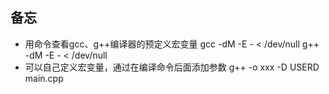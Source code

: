 ## 备忘 ##
* 用命令查看gcc、g++编译器的预定义宏变量
gcc -dM -E - < /dev/null
g++ -dM -E - < /dev/null
* 可以自己定义宏变量，通过在编译命令后面添加参数
g++ -o xxx -D USERD main.cpp
